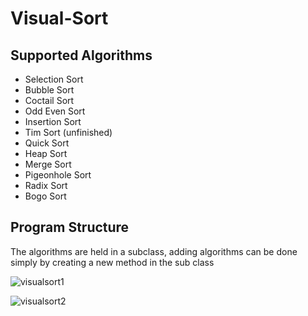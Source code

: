 # Visual-Sort


## Supported Algorithms

* Selection Sort
* Bubble Sort
* Coctail Sort
* Odd Even Sort
* Insertion Sort
* Tim Sort (unfinished)
* Quick Sort
* Heap Sort
* Merge Sort
* Pigeonhole Sort
* Radix Sort
* Bogo Sort

## Program Structure
The algorithms are held in a subclass, adding algorithms can be done simply by creating a new method in the sub class


![visualsort1](https://user-images.githubusercontent.com/36581610/38583266-791dbaf2-3ce0-11e8-8b76-b27f30c56202.PNG)

![visualsort2](https://user-images.githubusercontent.com/36581610/38583564-6b6f57c0-3ce1-11e8-9872-e86f329d74f2.PNG)


